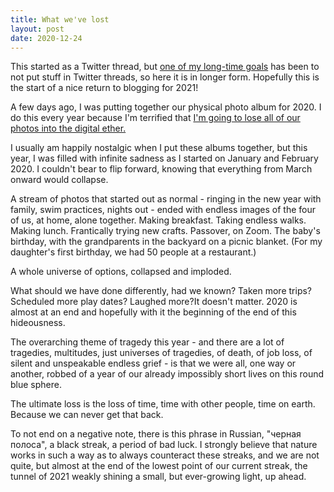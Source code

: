 ```yaml
---
title: What we've lost
layout: post
date: 2020-12-24
---
```


<meta name="twitter:card" content="summary" />
<meta name="twitter:creator" content="@vboykis" />
<meta property="og:url" content="" />
<meta property="og:title" content="Alone together in 2020" />
<meta property="og:description" content="We lost a lot of time in 2020.  " />

This started as a Twitter thread, but [one of my long-time goals](http://blog.vickiboykis.com/2016/11/20/fix-the-internet/) has been to not put stuff in Twitter threads, so here it is in longer form. Hopefully this is the start of a nice return to blogging for 2021!

A few days ago, I was putting together our physical photo album for 2020. I do this every year because I'm terrified that [I'm going to lose all of our photos into the digital ether.](http://veekaybee.github.io/2015/06/03/what-do-we-do-with-all-these-photos/)

I usually am happily nostalgic when I put these albums together, but this year, I was filled with infinite sadness as I started on January and February 2020. I couldn't bear to flip forward, knowing that everything from March onward would collapse. 


A stream of photos that started out as normal - ringing in the new year with family, swim practices, nights out - ended with endless images of the four of us, at home, alone together. Making breakfast. Taking endless walks. Making lunch. Frantically trying new crafts. Passover, on Zoom. The baby's birthday, with the grandparents in the backyard on a picnic blanket. (For my daughter's first birthday, we had 50 people at a restaurant.) 

A whole universe of options, collapsed and imploded. 

What should we have done differently, had we known? Taken more trips? Scheduled more play dates? Laughed more?It doesn't matter. 2020 is almost at an end and hopefully with it the beginning of the end of this hideousness.

The overarching theme of tragedy this year - and there are a lot of tragedies, multitudes, just universes of tragedies, of death, of job loss, of silent and unspeakable endless grief - is that we were all, one way or another,  robbed of a year of our already impossibly short lives on this round blue sphere. 

The ultimate loss is the loss of time, time with other people, time on earth. Because we can never get that back. 

To not end on a negative note, there is this phrase in Russian, "черная полоса", a black streak, a period of bad luck. I strongly believe that nature works in such a way as to always counteract these streaks, and we are not quite, but almost at the end of the lowest point of our current streak, the tunnel of 2021 weakly shining a small, but ever-growing light, up ahead. 
